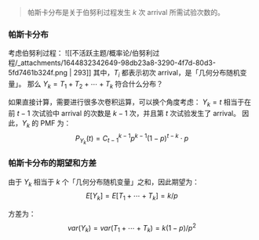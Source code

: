 > 帕斯卡分布是关于伯努利过程发生 $k$  次 arrival 所需试验次数的。


### 帕斯卡分布
考虑伯努利过程：
![[不活跃主题/概率论/伯努利过程/_attachments/1644832342649-98db23a8-3290-4f7d-80d3-5fd7461b324f.png | 293]]
其中，$T_i$  都表示初次 arrival，是「几何分布随机变量」。
那么 $Y_k = T_1 + T_2 + \cdots + T_k$  符合什么分布？

如果直接计算，需要进行很多次卷积运算，可以换个角度考虑：
$Y_k = t$  相当于在前 $t-1$  次试验中 arrival 的次数是 $k-1$  次，并且第 $t$  次试验发生了 arrival。
因此，$Y_k$  的 PMF  为：
$$P_{Y_k}(t) = C_{t-1}^{k-1}p^{k-1}(1-p)^{t-k} \cdot p$$


### 帕斯卡分布的期望和方差
由于 $Y_k$  相当于 $k$  个「几何分布随机变量」之和，因此期望为：
$$E[Y_k] = E[T_1 + \cdots + T_k] = k/p$$

方差为：
$$var(Y_k) = var(T_1 + \cdots + T_k) = k(1-p)/p^2$$
